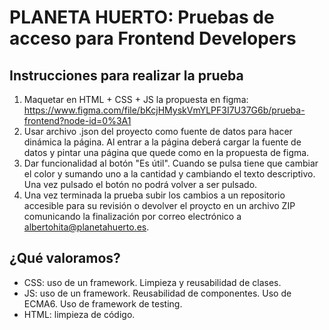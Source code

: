 # PLANETA HUERTO: Pruebas de acceso para Frontend Developers

## Instrucciones para realizar la prueba
1. Maquetar en HTML + CSS + JS la propuesta en figma: https://www.figma.com/file/bKcjHMyskVmYLPF3I7U37G6b/prueba-frontend?node-id=0%3A1
2. Usar archivo .json del proyecto como fuente de datos para hacer dinámica la página. Al entrar a la página deberá cargar la fuente de datos y pintar una página que quede como en la propuesta de figma.
3. Dar funcionalidad al botón "Es útil". Cuando se pulsa tiene que cambiar el color y sumando uno a la cantidad y cambiando el texto descriptivo. Una vez pulsado el botón no podrá volver a ser pulsado.
4. Una vez terminada la prueba subir los cambios a un repositorio accesible para su revisión o devolver el proycto en un archivo ZIP comunicando la finalización por correo electrónico a albertohita@planetahuerto.es.

## ¿Qué valoramos?
* CSS: uso de un framework. Limpieza y reusabilidad de clases.
* JS: uso de un framework. Reusabilidad de componentes. Uso de ECMA6. Uso de framework de testing.
* HTML: limpieza de código.
